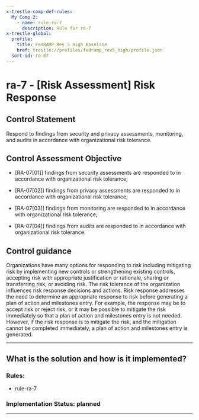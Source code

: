 ```yaml
---
x-trestle-comp-def-rules:
  My Comp 2:
    - name: rule-ra-7
      description: Rule for ra-7
x-trestle-global:
  profile:
    title: FedRAMP Rev 5 High Baseline
    href: trestle://profiles/fedramp_rev5_high/profile.json
  sort-id: ra-07
---
```


# ra-7 - \[Risk Assessment\] Risk Response

## Control Statement

Respond to findings from security and privacy assessments, monitoring, and audits in accordance with organizational risk tolerance.

## Control Assessment Objective

- \[RA-07[01]\] findings from security assessments are responded to in accordance with organizational risk tolerance;

- \[RA-07[02]\] findings from privacy assessments are responded to in accordance with organizational risk tolerance;

- \[RA-07[03]\] findings from monitoring are responded to in accordance with organizational risk tolerance;

- \[RA-07[04]\] findings from audits are responded to in accordance with organizational risk tolerance.

## Control guidance

Organizations have many options for responding to risk including mitigating risk by implementing new controls or strengthening existing controls, accepting risk with appropriate justification or rationale, sharing or transferring risk, or avoiding risk. The risk tolerance of the organization influences risk response decisions and actions. Risk response addresses the need to determine an appropriate response to risk before generating a plan of action and milestones entry. For example, the response may be to accept risk or reject risk, or it may be possible to mitigate the risk immediately so that a plan of action and milestones entry is not needed. However, if the risk response is to mitigate the risk, and the mitigation cannot be completed immediately, a plan of action and milestones entry is generated.

______________________________________________________________________

## What is the solution and how is it implemented?

<!-- For implementation status enter one of: implemented, partial, planned, alternative, not-applicable -->

<!-- Note that the list of rules under ### Rules: is read-only and changes will not be captured after assembly to JSON -->

<!-- Add control implementation description here for control: ra-7 -->

### Rules:

  - rule-ra-7

### Implementation Status: planned

______________________________________________________________________
